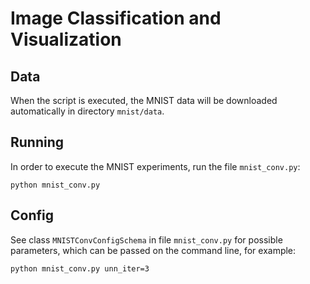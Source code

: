 # Image Classification and Visualization

## Data 

When the script is executed, the MNIST data will be downloaded automatically in directory `mnist/data`.


## Running

In order to execute the MNIST experiments, run the file `mnist_conv.py`:

```
python mnist_conv.py 
```


## Config

See class `MNISTConvConfigSchema` in file `mnist_conv.py` for possible parameters, which can be passed on the command line, for example:

```
python mnist_conv.py unn_iter=3
```

